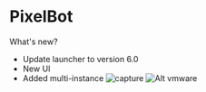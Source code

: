 # PixelBot

What's new?
- Update launcher to version 6.0
- New UI
- Added multi-instance
![capture](https://user-images.githubusercontent.com/42865174/44909170-837c1d80-ad48-11e8-8bee-4914d81da585.PNG)
![Alt vmware](https://github.com/liangxiao3/redhat_note/blob/master/pic/basic_vmware.jpg "vmware tool")
